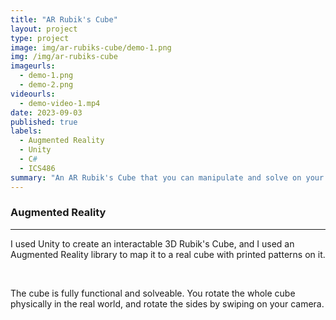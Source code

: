 ```yaml
---
title: "AR Rubik's Cube"
layout: project
type: project
image: img/ar-rubiks-cube/demo-1.png
img: /img/ar-rubiks-cube
imageurls:
  - demo-1.png
  - demo-2.png
videourls:
  - demo-video-1.mp4
date: 2023-09-03
published: true
labels:
  - Augmented Reality
  - Unity
  - C#
  - ICS486
summary: "An AR Rubik's Cube that you can manipulate and solve on your phone."
---
```


### Augmented Reality

<hr>

I used Unity to create an interactable 3D Rubik's Cube, and I used an Augmented Reality library to map it to a real cube with printed patterns on it.

<br>

The cube is fully functional and solveable. You rotate the whole cube physically in the real world, and rotate the sides by swiping on your camera.

